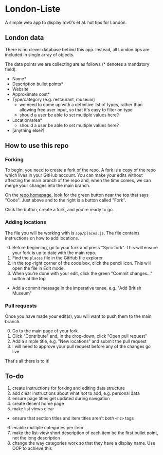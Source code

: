 # London-Liste

A simple web app to display a1v0's et al. hot tips for London.

## London data

There is no clever database behind this app. Instead, all London tips are included in single array of objects.

The data points we are collecting are as follows (\* denotes a mandatory field):

- Name\*
- Description bullet points\*
- Website
- Approximate cost\*
- Type/category (e.g. restaurant, museum)
  - we need to come up with a definitive list of types, rather than allowing free user input, so that it's easy to filter on type
  - should a user be able to set multiple values here?
- Location/area\*
  - should a user be able to set multiple values here?
- [anything else?]

## How to use this repo

### Forking

To begin, you need to create a fork of the repo. A fork is a copy of the repo which lives in your GitHub account. You can make your edits without affecting the main branch of the repo and, when the time comes, we can merge your changes into the main branch.

On the [repo homepage](https://github.com/a1v0/london-liste), look for the green button near the top that says "Code". Just above and to the right is a button called "Fork".

Click the button, create a fork, and you're ready to go.

### Adding locations

The file you will be working with is `app/places.js`. The file contains instructions on how to add locations.

0. Before beginning, go to your fork and press "Sync fork". This will ensure your fork is up to date with the main repo.
1. Find the `places` file in the GitHub file explorer.
2. In the top-right corner of the code box, click the pencil icon. This will open the file in Edit mode.
3. When you're done with your edit, click the green "Commit changes..." button at the top
  - Add a commit message in the imperative tense, e.g. "Add British Museum"

### Pull requests

Once you have made your edit(s), you will want to push them to the main branch.

0. Go to the main page of your fork.
1. Click "Contribute" and, in the drop-down, click "Open pull request"
2. Add a simple title, e.g. "New locations" and submit the pull request
3. I will need to approve your pull request before any of the changes go live

That's all there is to it!

## To-do

1. create instructions for forking and editing data structure
2. add clear instructions about what _not_ to add, e.g. personal data
3. ensure page titles get updated during navigation
4. create decent home page
5. make list views clear
  - ensure that section titles and item titles aren't _both_ `<h2>` tags
6. enable multiple categories per item
7. make the list-view short description of each item be the first bullet point, not the long description
8. change the way categories work so that they have a display name. Use OOP to achieve this
